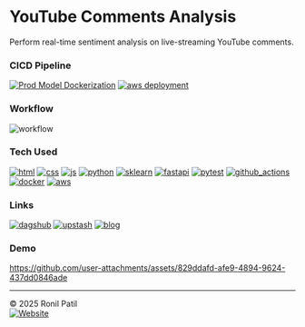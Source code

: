 YouTube Comments Analysis
==============================

Perform real-time sentiment analysis on live-streaming YouTube comments.

### CICD Pipeline
[![Prod Model Dockerization](https://github.com/ronylpatil/youtube-comment-analyzer/actions/workflows/prod_model_dockerize.yaml/badge.svg)](https://github.com/ronylpatil/youtube-comment-analyzer/actions/workflows/prod_model_dockerize.yaml)
[![aws deployment](https://github.com/ronylpatil/youtube-comment-analyzer/actions/workflows/aws_deployement.yaml/badge.svg)](https://github.com/ronylpatil/youtube-comment-analyzer/actions/workflows/aws_deployement.yaml)

### Workflow
![workflow](https://github.com/user-attachments/assets/e907ea1c-f7d2-4a9c-9bdc-217c48a51b37)



<!-- <b>Upstash Server:</b> [Click here](https://console.upstash.com/redis) <br>
<b>DagsHub:</b> [Click here](https://dagshub.com/ronylpatil/youtube-comment-analyzer) <br>
<b>Blog: </b> [Click here](https://medium.com/towards-artificial-intelligence/supercharge-fastapi-with-redis-74f2e70e0d4f) -->

### Tech Used
[![html](https://img.shields.io/badge/html-red?style=for-the-badge)]()
[![css](https://img.shields.io/badge/css-blue?style=for-the-badge)]()
[![js](https://img.shields.io/badge/javascript-grey?style=for-the-badge&logo=javascript)]()
[![python](https://img.shields.io/badge/python-4682B4?style=for-the-badge&logo=python&logoColor=white)]()
[![sklearn](https://img.shields.io/badge/scikit%20learn-black?style=for-the-badge&logo=scikit-learn&logoColor=white)]()
[![fastapi](https://img.shields.io/badge/fastapi-2E8B57?style=for-the-badge&logo=fastapi&logoColor=white)]()
[![pytest](https://img.shields.io/badge/pytest-B22222?style=for-the-badge&logo=pytest&logoColor=white)]()
[![github_actions](https://img.shields.io/badge/github%20actions-grey?style=for-the-badge&logo=github-actions&logoColor=white)]()
[![docker](https://img.shields.io/badge/docker-blue?style=for-the-badge&logo=docker&logoColor=white)]()
[![aws](https://img.shields.io/badge/aws-orange?style=for-the-badge&logo=amazon&logoColor=black)]()




### Links
[![dagshub](https://img.shields.io/badge/dagshub-click_here-black?style=for-the-badge&logo=mlflow&url=https://dagshub.com/ronylpatil/youtube-comment-analyzer)](https://dagshub.com/ronylpatil/youtube-comment-analyzer)
[![upstash](https://img.shields.io/badge/redis_server-click_here-red?style=for-the-badge&logo=redis&url=https://console.upstash.com/redis)](https://console.upstash.com/redis) 
[![blog](https://img.shields.io/badge/blog-click_here-green?style=for-the-badge&logo=medium&url=https://medium.com/towards-artificial-intelligence/supercharge-fastapi-with-redis-74f2e70e0d4f)](https://medium.com/towards-artificial-intelligence/supercharge-fastapi-with-redis-74f2e70e0d4f)

### Demo
https://github.com/user-attachments/assets/829ddafd-afe9-4894-9624-437dd0846ade

------
© 2025 Ronil Patil<br>
[![Website](https://img.shields.io/badge/Made%20with-%E2%9D%A4-important?style=for-the-badge&url=https://www.linkedin.com/in/ronylpatil/)](https://www.linkedin.com/in/ronylpatil/)
